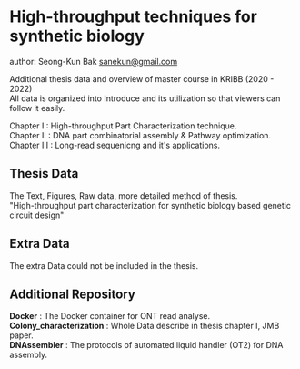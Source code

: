 # High-throughput techniques for synthetic biology

author: Seong-Kun Bak <sanekun@gmail.com>

Additional thesis data and overview of master course in KRIBB (2020 - 2022)  
All data is organized into Introduce and its utilization so that viewers can follow it easily.

Chapter I : High-throughput Part Characterization technique.   
Chapter II : DNA part combinatorial assembly & Pathway optimization.  
Chapter III : Long-read sequenicng and it's applications.


## Thesis Data

The Text, Figures, Raw data, more detailed method of thesis.  
"High-throughput part characterization for synthetic biology based genetic circuit design"


## Extra Data

The extra Data could not be included in the thesis.  


## Additional Repository

**Docker** : The Docker container for ONT read analyse.  
**Colony_characterization** : Whole Data describe in thesis chapter I, JMB paper.  
**DNAssembler** : The protocols of automated liquid handler (OT2) for DNA assembly.  

